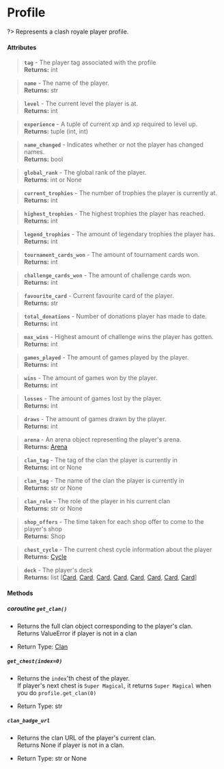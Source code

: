 # Profile
?> Represents a clash royale player profile.

#### Attributes
> **`tag`** - The player tag associated with the profile    
**Returns:** int
  
> **`name`** - The name of the player.    
**Returns:** str

> **`level`** - The current level the player is at.    
**Returns:** int

> **`experience`** - A tuple of current xp and xp required to level up.    
**Returns:** tuple (int, int)

> **`name_changed`** - Indicates whether or not the player has changed names.    
**Returns:** bool

> **`global_rank`** - The global rank of the player.    
**Returns**: int or None

> **`current_trophies`** - The number of trophies the player is currently at.
**Returns:** int
  
> **`highest_trophies`** - The highest trophies the player has reached.    
**Returns:** int
  
> **`legend_trophies`** - The amount of legendary trophies the player has.    
**Returns:** int
  
> **`tournament_cards_won`** - The amount of tournament cards won.    
**Returns:** int

> **`challenge_cards_won`** - The amount of challenge cards won.    
**Returns:** int

> **`favourite_card`** - Current favourite card of the player.    
**Returns:** str

> **`total_donations`** - Number of donations player has made to date.    
**Returns:** int

> **`max_wins`** - Highest amount of challenge wins the player has gotten.    
**Returns:** int

> **`games_played`** - The amount of games played by the player.    
**Returns:** int

> **`wins`** - The amount of games won by the player.    
**Returns:** int

> **`losses`** - The amount of games lost by the player.    
**Returns:** int

> **`draws`** - The amount of games drawn by the player.    
**Returns:** int

> **`arena`** - An arena object representing the player's arena.    
**Returns:** [Arena](arena.md)

> **`clan_tag`** - The tag of the clan the player is currently in  
**Returns:** int or None

> **`clan_tag`** - The name of the clan the player is currently in    
**Returns:** str or None

> **`clan_role`** - The role of the player in his current clan    
**Returns:** str or None

> **`shop_offers`** - The time taken for each shop offer to come to the player's shop    
**Returns:** Shop

> **`chest_cycle`** - The current chest cycle information about the player    
**Returns:** [Cycle](cycle.md)

> **`deck`** - The player's deck    
**Returns:** list [[Card](card.md), [Card](card.md), [Card](card.md), [Card](card.md), [Card](card.md), [Card](card.md), [Card](card.md), [Card](card.md)]

#### Methods

##### *coroutine* **`get_clan()`**
  * Returns the full clan object corresponding to the player's clan.    
  Returns ValueError if player is not in a clan

  * Return Type: [Clan](clan.md)

##### **`get_chest(index=0)`**
  * Returns the `index`'th chest of the player.    
  If player's next chest is `Super Magical`, it returns `Super Magical` when you do `profile.get_clan(0)`

  * Return Type: str

##### **`clan_badge_url`**
  * Returns the clan URL of the player's current clan.    
  Returns None if player is not in a clan.

  * Return Type: str or None

